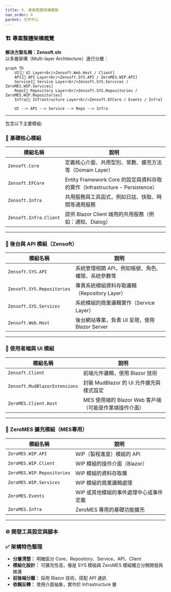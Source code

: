 ```yaml
---
title: 4. 專案整體架構概覽
nav_order: 4
parent: 文件中心
---
```


### 🏗️ 專案整體架構概覽

**解決方案名稱：Zensoft.sln**  
以多層架構（Multi-layer Architecture）進行分層：

```mermaid
graph TD
    UI[🔹 UI Layer<br/>Zensoft.Web.Host / Client]
    API[🔹 API Layer<br/>Zensoft.SYS.API / ZeroMES.WIP.API]
    Service[🔹 Service Layer<br/>Zensoft.SYS.Services / ZeroMES.WIP.Services]
    Repo[🔹 Repository Layer<br/>Zensoft.SYS.Repositories / ZeroMES.WIP.Repositories]
    Infra[🔹 Infrastructure Layer<br/>Zensoft.EFCore / Events / Infra]

    UI --> API --> Service --> Repo --> Infra
```
---
包含以下主要模組:

### 🔹 基礎核心模組

| 模組名稱 | 說明 |
|----------|------|
| `Zensoft.Core` | 定義核心介面、共用型別、常數、擴充方法等（Domain Layer） |
| `Zensoft.EFCore` | Entity Framework Core 的設定與資料存取的實作（Infrastructure - Persistence） |
| `Zensoft.Infra` | 共用服務與工具函式，例如日誌、快取、時間等通用服務 |
| `Zensoft.Infra.Client` | 提供 Blazor Client 端用的共用服務（例如：通知、Dialog） |

---

### 🔹 後台與 API 模組（Zensoft）

| 模組名稱 | 說明 |
|----------|------|
| `Zensoft.SYS.API` | 系統管理相關 API，例如帳號、角色、權限、系統參數等 |
| `Zensoft.SYS.Repositories` | 專責系統模組資料存取邏輯（Repository Layer） |
| `Zensoft.SYS.Services` | 系統模組的商業邏輯實作（Service Layer） |
| `Zensoft.Web.Host` | 後台網站專案，負責 UI 呈現，使用 Blazor Server |

---

### 🔹 使用者端與 UI 模組

| 模組名稱 | 說明 |
|----------|------|
| `Zensoft.Client` | 前端元件邏輯，使用 Blazor 技術 |
| `Zensoft.MudBlazorExtensions` | 封裝 MudBlazor 的 UI 元件擴充與樣式設定 |
| `ZeroMES.Client.Host` | MES 使用端的 Blazor Web 客戶端（可能是作業端操作介面） |

---

### 🔹 ZeroMES 擴充模組（MES專用）

| 模組名稱 | 說明 |
|----------|------|
| `ZeroMES.WIP.API` | WIP（製程進度）模組的 API |
| `ZeroMES.WIP.Client` | WIP 模組的操作介面（Blazor） |
| `ZeroMES.WIP.Repositories` | WIP 模組的資料存取層 |
| `ZeroMES.WIP.Services` | WIP 模組的商業邏輯處理 |
| `ZeroMES.Events` | WIP 或其他模組的事件處理中心或事件定義 |
| `ZeroMES.Infra` | ZeroMES 專用的基礎功能擴充 |

---

### ⚙️ 開發工具設定與腳本

### ✅ 架構特色整理

- **分層清楚：** 明確區分 Core、Repository、Service、API、Client
- **模組化設計：** 可擴充性高，像是 SYS 模組與 ZeroMES 模組獨立分開開發與維護
- **前後端分離：** 採用 Blazor 技術，搭配 API 通訊
- **依賴反轉：** 使用介面抽象，實作於 Infrastructure 層

